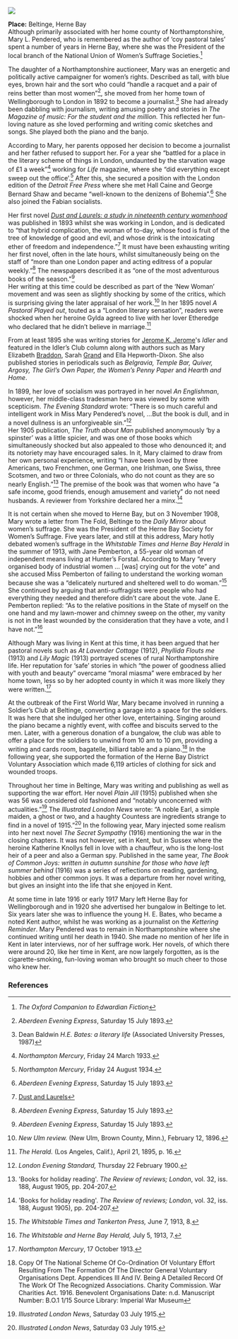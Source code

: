 <a href="https://dev.visual-essays.app"><img src="https://dev-visual-essays.netlify.app/images/ve-button.png"></a> 
<param ve-config title="Mary Lucy Pendered (1858 – 1940)" author="Michelle Crowther" layout="vtl" banner="https://upload.wikimedia.org/wikipedia/commons/3/32/Rustic_bridge_at_Beltinge_1913.jpg">

<param ve-entity eid="Q4884748" aliases="Beltinge">
<param ve-entity eid="Q929286" aliases="Herne Bay">
<param ve-entity eid="Q107338811" aliases="Hunter’s Forstal">

**Place:** Beltinge, Herne Bay   
Although primarily associated with her home county of Northamptonshire, Mary L. Pendered, who is remembered as the author of ‘coy pastoral tales’  spent a number of years in Herne Bay, where she was the President of the local branch of the National Union of Women’s Suffrage Societies.[^ref1]  
<param ve-image url="https://upload.wikimedia.org/wikipedia/commons/a/a0/Herne_Bay_College%2C_Herne_Bay_Kent.jpg" label="Herne Bay, 1914" attribution="Unknown author, Public domain, via Wikimedia Commons">
<param ve-map center="Q929286" zoom="15">

The daughter of a Northamptonshire auctioneer, Mary was an energetic and politically active campaigner for women’s rights. Described as tall, with blue eyes, brown hair and the sort who could “handle a racquet and a pair of reins better than most women”[^ref2], she moved from her home town of Wellingborough to London in 1892 to become a journalist.[^ref3]  She had already been dabbling with journalism, writing amusing poetry and stories in _The Magazine of music: For the student and the million._ This reflected her fun-loving nature as she loved performing and writing comic sketches and songs. She played both the piano and the banjo.
<param ve-image url="https://upload.wikimedia.org/wikipedia/commons/8/89/Pracisting_the_Piano_%28Millais%29.png" label="Engraving of a teenage girl playing the piano. Published in the magazine Once a Week as a poem illustration" attribution="John Everett Millais (1829-1896), Public domain, via Wikimedia Commons">

According to Mary, her parents opposed her decision to become a journalist and her father refused to support her. For a year she “battled for a place in the literary scheme of things in London, undaunted by the starvation wage of £1 a week”[^ref4]  working for _Life_ magazine, where she “did everything except sweep out the office’.[^ref5]  After this, she secured a position with the London edition of the _Detroit Free Press_ where she met Hall Caine and George Bernard Shaw and became “well-known to the denizens of Bohemia”.[^ref6]  She also joined the Fabian socialists. 
<param ve-image url="https://upload.wikimedia.org/wikipedia/commons/0/07/Picture_of_Hall_Caine.jpg" label="Hall Caine" attribution="Not stated, Public domain, via Wikimedia Commons">
<param ve-image url="https://upload.wikimedia.org/wikipedia/commons/a/a6/George_Bernard_Shaw.jpg" label="George Bernard Shaw" attribution="Bain News Service, publisher, Public domain, via Wikimedia Commons">

Her first novel [_Dust and Laurels: a study in nineteenth century womenhood_](https://www.loc.gov/item/07036374/) was published in 1893 whilst she was working in London, and is dedicated to “that hybrid complication, the woman of to-day, whose food is fruit of the tree of knowledge of good and evil, and whose drink is the intoxicating ether of freedom and independence.”[^ref7]  It must have been exhausting writing her first novel, often in the late hours, whilst simultaneously being on the staff of “more than one London paper and acting editress of a popular weekly.”[^ref8]   The newspapers described it as “one of the most adventurous books of the season."[^ref9]  
Her writing at this time could be described as part of the ‘New Woman’ movement and was seen as slightly shocking by some of the critics, which is surprising giving the later appraisal of her work.[^ref10]   In her 1895 novel _A Pastoral Played out_, touted as a “London literary sensation”, readers were shocked when her heroine Gylda agreed to live with her lover Etheredge who declared that he didn’t believe in marriage.[^ref11] 
<param ve-image url="https://upload.wikimedia.org/wikipedia/commons/d/d1/Fig29NewWoman.png" label="The New Woman c.1896" attribution="Fancy Dresses Described or What to Wear at Fancy Balls by Ardern Holt">

From at least 1895 she was writing stories for [Jerome K. Jerome](/19c/19c-jerome-biography)'s _Idler_ and featured in the Idler’s Club column along with authors such as Mary Elizabeth [Braddon](/19c/19c-braddon-biography), Sarah [Grand](/19c/19c-grand-biography) and Ella Hepworth-Dixon. She also published stories in periodicals such as _Belgravia, Temple Bar, Quiver, Argosy, The Girl’s Own Paper, the Women’s Penny Paper_ and _Hearth and Home_.
<param ve-image url="https://upload.wikimedia.org/wikipedia/commons/1/11/Jerome_K._Jerome_%287893553318%29.jpg" label="Jerome K. Jerome" attribution="National Media Museum from UK, No restrictions, via Wikimedia Commons">

In 1899, her love of socialism was portrayed in her novel _An Englishman_, however, her middle-class tradesman hero was viewed by some with scepticism. _The Evening Standard_ wrote: “There is so much careful and intelligent work in Miss Mary Pendered’s novel, …But the book is dull, and in a novel dullness is an unforgiveable sin.”[^ref12]   
Her 1905 publication, _The Truth about Man_ published anonymously ‘by a spinster’ was a little spicier, and was one of those books which simultaneously shocked but also appealed to those who denounced it; and its notoriety may have encouraged sales.  In it, Mary claimed to draw from her own personal experience, writing “I have been loved by three Americans, two Frenchmen, one German, one Irishman, one Swiss, three Scotsmen, and two or three Colonials, who do not count as they are so nearly English.”[^ref13]   The premise of the book was that women who have “a safe income, good friends, enough amusement and variety” do not need husbands. A reviewer from Yorkshire declared her a minx.[^ref14]

It is not certain when she moved to Herne Bay, but on 3 November 1908, Mary wrote a letter from The Fold, Beltinge to the _Daily Mirror_ about women’s suffrage. She was the President of the Herne Bay Society for Women’s Suffrage. Five years later, and still at this address, Mary hotly debated women’s suffrage in the _Whitstable Times and Herne Bay Herald_ in the summer of 1913, with Jane Pemberton, a 55-year old woman of independent means living at Hunter’s Forstal. According to Mary “every organised body of industrial women … [was] crying out for the vote” and she accused Miss Pemberton of failing to understand the working woman because she was a “delicately nurtured and sheltered well to do woman.”[^ref15]  She continued by arguing that anti-suffragists were people who had everything they needed and therefore didn’t care about the vote. Jane E. Pemberton replied: “As to the relative positions in the State of myself on the one hand and my lawn-mower and chimney sweep on the other, my vanity is not in the least wounded by the consideration that they have a vote, and I have not.”[^ref16]  
<param ve-image url="https://upload.wikimedia.org/wikipedia/commons/8/8b/Clock_tower%2C_Herne_Bay%2C_England-LCCN2002696804.jpg" label="Herne Bay c. 1890-1900" attribution="Photochrom Print Collection, Public domain, via Wikimedia Commons">
<param ve-image url="https://stor.artstor.org/stor/18912934-acb7-4c45-b1fc-83b59b86e182" label="Beltinge">
<param ve-map center="Q929286" zoom="10">
<param ve-map center="Q4884748" zoom="10">
<param ve-map center="Q107338811" zoom="10">

Although Mary was living in Kent at this time, it has been argued that her pastoral novels such as _At Lavender Cottage_ (1912), _Phyllida Flouts me_ (1913) and _Lily Magic_ (1913) portrayed scenes of rural Northamptonshire life. Her reputation for ‘safe’ stories in which “the power of goodness allied with youth and beauty” overcame “moral miasma” were embraced by her home town, less so by her adopted county in which it was more likely they were written.[^ref17]  
<param ve-image url="https://upload.wikimedia.org/wikipedia/commons/2/25/Clock_Tower_Herne_Bay_012.jpg" label="Herne Bay Clock Tower, 1925" attribution="AnonymousUnknown author, Public domain, via Wikimedia Commons">

At the outbreak of the First World War, Mary became involved in running a Soldier’s Club at Beltinge, converting a garage into a space for the soldiers. It was here that she indulged her other love, entertaining. Singing around the piano became a nightly event, with coffee and biscuits served to the men. Later, with a generous donation of a bungalow, the club was able to offer a place for the soldiers to unwind from 10 am to 10 pm, providing a writing and cards room, bagatelle, billiard table and a piano.[^ref18]  In the following year, she supported the formation of the Herne Bay District Voluntary Association which made 6,119 articles of clothing for sick and wounded troops.    
<param ve-image url="https://stor.artstor.org/stor/8009bc63-bac6-4da4-93e1-2da9a8313cb7" label="Site of the Soldier's Home on Lismore Road, Beltinge" attribution="Martin Crowther">

Throughout her time in Beltinge, Mary was writing and publishing as well as supporting the war effort. Her novel _Plain Jill_ (1915) published when she was 56 was considered old fashioned and “notably unconcerned with actualities.”[^ref19]  The _Illustrated London News_ wrote: “A noble Earl, a simple maiden, a ghost or two, and a haughty Countess are ingredients strange to find in a novel of 1915.”[^ref20] In the following year, Mary injected some realism into her next novel _The Secret Sympathy_ (1916) mentioning the war in the closing chapters.  It was not however, set in Kent, but in Sussex where the heroine Katherine Knollys fell in love with a chauffeur, who is the long-lost heir of a peer and also a German spy. Published in the same year, _The Book of Common Joys: written in autumn sunshine for those who have left summer behind_ (1916) was a series of reflections on reading, gardening, hobbies and other common joys.  It was a departure from her novel writing, but gives an insight into the life that she enjoyed in Kent.
<param ve-map center="Q4884748" zoom="15">

At some time in late 1916 or early 1917 Mary left Herne Bay for Wellingborough and in 1920 she advertised her bungalow in Beltinge to let. Six years later she was to influence the young H. E. Bates, who became a noted Kent author, whilst he was working as a journalist on the _Kettering Reminder_. Mary Pendered was to remain in Northamptonshire where she continued writing until her death in 1940.  She made no mention of her life in Kent in later interviews, nor of her suffrage work. Her novels, of which there were around 20, like her time in Kent, are now largely forgotten, as is the cigarette-smoking, fun-loving woman who brought so much cheer to those who knew her.
<param ve-map center="Q4884748" zoom="15">

### References

[^ref1]:  _The Oxford Companion to Edwardian Fiction_   
[^ref2]:  _Aberdeen Evening Express_, Saturday 15 July 1893.   
[^ref3]:  Dean Baldwin _H.E. Bates: a literary life_ (Associated University Presses, 1987)   
[^ref4]:  _Northampton Mercury_, Friday 24 March 1933.   
[^ref5]:  _Northampton Mercury_, Friday 24 August 1934.   
[^ref6]:  _Aberdeen Evening Express_, Saturday 15 July 1893.   
[^ref7]:  [Dust and Laurels](https://www.loc.gov/resource/dcmsiabooks.dustlaurelsstudy00pend/?sp=11&r=-0.696,0.409,2.392,0.818,0)  
[^ref8]:  _Aberdeen Evening Express_, Saturday 15 July 1893.   
[^ref9]:  _Aberdeen Evening Express_, Saturday 15 July 1893.   
[^ref10]:  _New Ulm review._ (New Ulm, Brown County, Minn.), February 12, 1896.    
[^ref11]:  _The Herald._ (Los Angeles, Calif.), April 21, 1895, p. 16.  
[^ref12]: _London Evening Standard,_ Thursday 22 February 1900.
[^ref13]:  'Books for holiday reading'. _The Review of reviews; London_, vol. 32, iss. 188, August 1905, pp. 204-207.   
[^ref14]: 'Books for holiday reading'. _The Review of reviews; London_, vol. 32, iss. 188, August 1905), pp. 204-207.   
[^ref15]:  _The Whitstable Times and Tankerton Press,_ June 7, 1913, 8.   
[^ref16]:  _The Whitstable and Herne Bay Herald,_ July 5, 1913, 7.   
[^ref17]:  _Northampton Mercury_, 17 October 1913.   
[^ref18]:  Copy Of The National Scheme Of Co-Ordination Of Voluntary Effort Resulting From The Formation Of The Director General Voluntary Organisations Dept. Appendices III And IV. Being A Detailed Record Of The Work Of The Recognized Associations. Charity Commission. War Charities Act. 1916. Benevolent Organisations Date: n.d. Manuscript Number: B.O.1 1/15 Source Library: Imperial War Museum   
[^ref19]: _Illustrated London News_, Saturday 03 July 1915.   
[^ref20]: _Illustrated London News_, Saturday 03 July 1915.  



